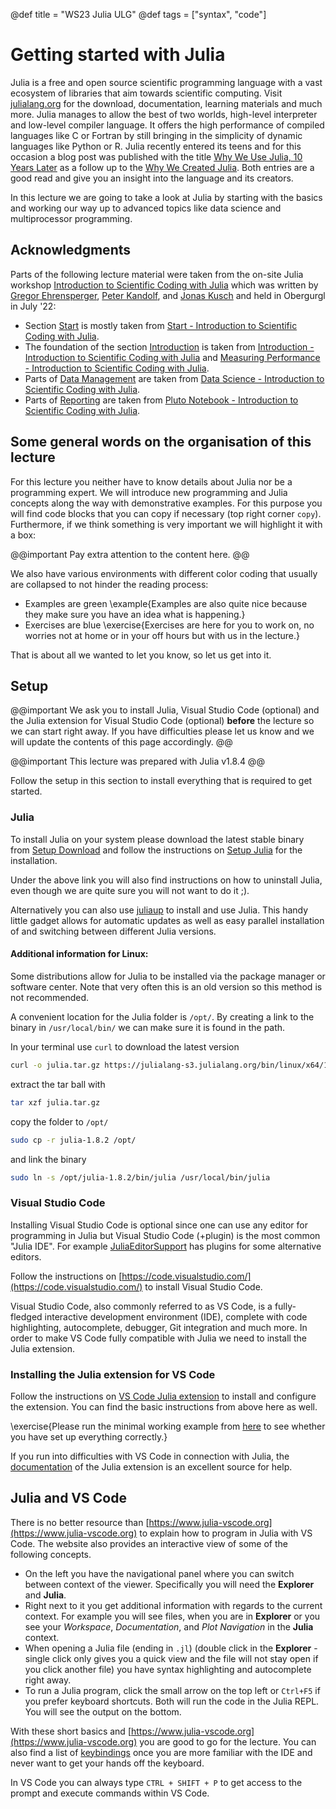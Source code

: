 @def title = "WS23 Julia ULG"
@def tags = ["syntax", "code"]

# Getting started with Julia

Julia is a free and open source scientific programming language with a vast ecosystem of libraries that aim towards scientific computing. Visit [julialang.org](https://julialang.org) for the download, documentation, learning materials and much more. Julia manages to allow the best of two worlds, high-level interpreter and low-level compiler language. It offers the high performance of compiled languages like C or Fortran by still bringing in the simplicity of dynamic languages like Python or R. Julia recently entered its teens and for this occasion a blog post was published with the title [Why We Use Julia, 10 Years Later](https://julialang.org/blog/2022/02/10years/) as a follow up to the [Why We Created Julia](https://julialang.org/blog/2012/02/why-we-created-julia/). Both entries are a good read and give you an insight into the language and its creators.

In this lecture we are going to take a look at Julia by starting with the basics and working our way up to advanced topics like data science and multiprocessor programming.

## Acknowledgments

Parts of the following lecture material were taken from the on-site Julia workshop [Introduction to Scientific Coding with Julia](https://noxthot.github.io/ss22_julia_workshop/) which was written by [Gregor Ehrensperger](https://ehrensperger.dev/), [Peter Kandolf](https://lfuonline.uibk.ac.at/public/people.vcard?id=59131), and [Jonas Kusch](https://lfuonline.uibk.ac.at/public/people.vcard?id=415344) and held in Obergurgl in July '22:

- Section [Start](.) is mostly taken from [Start - Introduction to Scientific Coding with Julia](https://noxthot.github.io/ss22_julia_workshop/).
- The foundation of the section [Introduction](pages/introduction) is taken from [Introduction - Introduction to Scientific Coding with Julia](https://noxthot.github.io/ss22_julia_workshop/pages/introduction/) and [Measuring Performance - Introduction to Scientific Coding with Julia](https://noxthot.github.io/ss22_julia_workshop/pages/hpc/performance/).
- Parts of [Data Management](pages/data_management) are taken from [Data Science - Introduction to Scientific Coding with Julia](https://noxthot.github.io/ss22_julia_workshop/pages/datascience/).
- Parts of [Reporting](pages/reporting) are taken from [Pluto Notebook - Introduction to Scientific Coding with Julia](https://noxthot.github.io/ss22_julia_workshop/pages/introduction/pluto/).

## Some general words on the organisation of this lecture

For this lecture you neither have to know details about Julia nor be a programming expert. We will introduce new programming and Julia concepts along the way with demonstrative examples. For this purpose you will find code blocks that you can copy if necessary (top right corner `copy`). Furthermore, if we think something is very important we will highlight it with a box:

@@important
Pay extra attention to the content here.
@@

We also have various environments with different color coding that usually are collapsed to not hinder the reading process:

- Examples are green
  \example{Examples are also quite nice because they make sure you have an idea what is happening.}
- Exercises are blue
  \exercise{Exercises are here for you to work on, no worries not at home or in your off hours but with us in the lecture.}

That is about all we wanted to let you know, so let us get into it.

## Setup

@@important
We ask you to install Julia, Visual Studio Code (optional) and the Julia extension for Visual Studio Code (optional) **before** the lecture so we can start right away. If you have difficulties please let us know and we will update the contents of this page accordingly.
@@

@@important
This lecture was prepared with Julia v1.8.4
@@

Follow the setup in this section to install everything that is required to get started.

### Julia

To install Julia on your system please download the latest stable binary from [Setup Download](https://julialang.org/downloads/) and follow the instructions on [Setup Julia](https://julialang.org/downloads/platform/) for the installation.

Under the above link you will also find instructions on how to uninstall Julia, even though we are quite sure you will not want to do it ;).

Alternatively you can also use [juliaup](https://github.com/JuliaLang/juliaup) to install and use Julia. This handy little gadget allows for automatic updates as well as easy parallel installation of and switching between different Julia versions.

#### Additional information for Linux:

Some distributions allow for Julia to be installed via the package manager or software center. Note that very often this is an old version so this method is not recommended.

A convenient location for the Julia folder is `/opt/`. By creating a link to the binary in `/usr/local/bin/` we can make sure it is found in the path.

In your terminal use `curl` to download the latest version

```bash
curl -o julia.tar.gz https://julialang-s3.julialang.org/bin/linux/x64/1.8/julia-1.8.2-linux-x86_64.tar.gz
```

extract the tar ball with

```bash
tar xzf julia.tar.gz
```

copy the folder to `/opt/`

```bash
sudo cp -r julia-1.8.2 /opt/
```

and link the binary

```bash
sudo ln -s /opt/julia-1.8.2/bin/julia /usr/local/bin/julia
```

### Visual Studio Code

Installing Visual Studio Code is optional since one can use any editor for programming in Julia but Visual Studio Code (+plugin) is
the most common "Julia IDE".
For example [JuliaEditorSupport](https://github.com/JuliaEditorSupport) has plugins for some alternative editors.

Follow the instructions on [https://code.visualstudio.com/](https://code.visualstudio.com/) to install Visual Studio Code.

Visual Studio Code, also commonly referred to as VS Code, is a fully-fledged interactive development environment (IDE), complete with code highlighting, autocomplete, debugger, Git integration and much more. In order to make VS Code fully compatible with Julia we need to install the Julia extension.

### Installing the Julia extension for VS Code

Follow the instructions on [VS Code Julia extension](https://www.julia-vscode.org/docs/dev/gettingstarted/#Installing-the-Julia-extension) to install and configure the extension. You can find the basic instructions from above here as well.

\exercise{Please run the minimal working example from [here](https://www.julia-vscode.org/docs/dev/gettingstarted/#Creating-Your-First-Julia-Hello-World-program) to see whether you have set up everything correctly.}

If you run into difficulties with VS Code in connection with Julia, the [documentation](https://www.julia-vscode.org/docs/dev/) of the Julia extension is an excellent source for help.

## Julia and VS Code

There is no better resource than [https://www.julia-vscode.org](https://www.julia-vscode.org) to explain how to program in Julia with VS Code. The website also provides an interactive view of some of the following concepts.

- On the left you have the navigational panel where you can switch between context of the viewer. Specifically you will need the **Explorer** and **Julia**.
- Right next to it you get additional information with regards to the current context. For example you will see files, when you are in **Explorer** or you see your _Workspace_, _Documentation_, and _Plot Navigation_ in the **Julia** context.
- When opening a Julia file (ending in `.jl`) (double click in the **Explorer** - single click only gives you a quick view and the file will not stay open if you click another file) you have syntax highlighting and autocomplete right away.
- To run a Julia program, click the small arrow on the top left or `Ctrl+F5` if you prefer keyboard shortcuts. Both will run the code in the Julia REPL. You will see the output on the bottom.

With these short basics and [https://www.julia-vscode.org](https://www.julia-vscode.org) you are good to go for the lecture. You can also find a list of [keybindings](https://www.julia-vscode.org/docs/dev/userguide/keybindings/) once you are more familiar with the IDE and never want to get your hands off the keyboard.

In VS Code you can always type `CTRL + SHIFT + P` to get access to the prompt and execute commands within VS Code.

